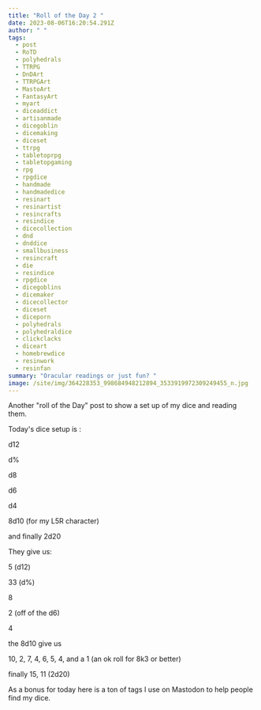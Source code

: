 ```yaml
---
title: "Roll of the Day 2 "
date: 2023-08-06T16:20:54.291Z
author: " "
tags:
  - post
  - RoTD
  - polyhedrals
  - TTRPG
  - DnDArt
  - TTRPGArt
  - MastoArt
  - FantasyArt
  - myart
  - diceaddict
  - artisanmade
  - dicegoblin
  - dicemaking
  - diceset
  - ttrpg
  - tabletoprpg
  - tabletopgaming
  - rpg
  - rpgdice
  - handmade
  - handmadedice
  - resinart
  - resinartist
  - resincrafts
  - resindice
  - dicecollection
  - dnd
  - dnddice
  - smallbusiness
  - resincraft
  - die
  - resindice
  - rpgdice
  - dicegoblins
  - dicemaker
  - dicecollector
  - diceset
  - diceporn
  - polyhedrals
  - polyhedraldice
  - clickclacks
  - diceart
  - homebrewdice
  - resinwork
  - resinfan
summary: "Oracular readings or just fun? "
image: /site/img/364228353_998684948212894_3533919972309249455_n.jpg
---
```

Another "roll of the Day" post to show a set up of my dice and reading them. 

T﻿oday's dice setup is :

d﻿12

d﻿%

d﻿8

d﻿6

d﻿4

8d10 (for my L5R character)

and finally 2d20

They give us:



5 (d12)

33 (d%)

8

2﻿ (off of the d6)

4﻿

 the 8d10 give us

1﻿0, 2, 7, 4, 6, 5, 4, and a 1 (an ok roll for 8k3 or better) 

finally 15, 11 (2d20) 

A﻿s a bonus for today here is a ton of tags I use on Mastodon to help people find my dice.